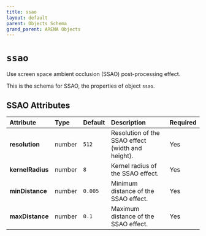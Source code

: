 ```yaml
---
title: ssao
layout: default
parent: Objects Schema
grand_parent: ARENA Objects
---
```


<!--CAUTION: This file is autogenerated from https://github.com/arenaxr/arena-schemas. Changes made here may be overwritten.-->


`ssao`
======


Use screen space ambient occlusion (SSAO) post-processing effect.

This is the schema for SSAO, the properties of object `ssao`.

SSAO Attributes
----------------

|Attribute|Type|Default|Description|Required|
| :--- | :--- | :--- | :--- | :--- |
|**resolution**|number|```512```|Resolution of the SSAO effect (width and height).|Yes|
|**kernelRadius**|number|```8```|Kernel radius of the SSAO effect.|Yes|
|**minDistance**|number|```0.005```|Minimum distance of the SSAO effect.|Yes|
|**maxDistance**|number|```0.1```|Maximum distance of the SSAO effect.|Yes|
